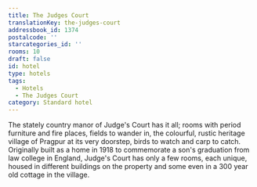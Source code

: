 ```yaml
---
title: The Judges Court
translationKey: the-judges-court
addressbook_id: 1374
postalcode: ''
starcategories_id: ''
rooms: 10
draft: false
id: hotel
type: hotels
tags:
  - Hotels
  - The Judges Court
category: Standard hotel
---
```

The stately country manor of Judge's Court has it all; rooms with period furniture and fire places, fields to wander in, the colourful, rustic heritage village of Pragpur at its very doorstep, birds to watch and carp to catch. Originally built as a home in 1918 to commemorate a son's graduation from law college in England, Judge's Court has only a few rooms, each unique, housed in different buildings on the property and some even in a 300 year old cottage in the village.